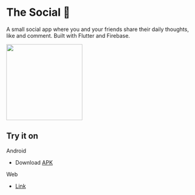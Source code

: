 # The Social 🐼

A small social app where you and your friends share their daily thoughts, like and comment. Built with Flutter and Firebase.

<img src="app-preview.gif" width="200" />

## Try it on

Android

- Download [APK](the_social_android.apk)

Web

- [Link](https://the-social-phi.vercel.app/)
